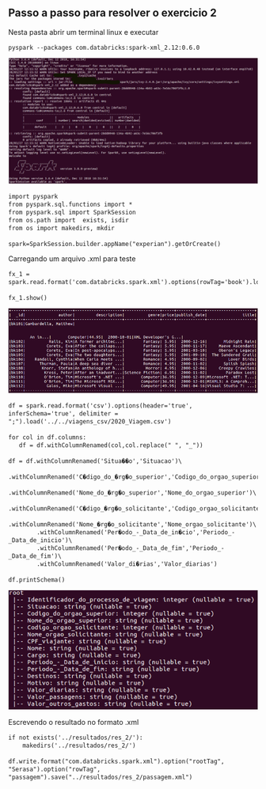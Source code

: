 ## Passo a passo para resolver o exercicio 2 

Nesta pasta abrir um terminal linux e executar
```
pyspark --packages com.databricks:spark-xml_2.12:0.6.0
```

![](imagens/foto1.png)

```
import pyspark
from pyspark.sql.functions import *
from pyspark.sql import SparkSession
from os.path import  exists, isdir
from os import makedirs, mkdir

spark=SparkSession.builder.appName("experian").getOrCreate()
```
Carregando um arquivo .xml para teste
```
fx_1 = spark.read.format('com.databricks.spark.xml').options(rowTag='book').load("books.xml")

fx_1.show()
```

![](imagens/foto2.png)

```
df = spark.read.format('csv').options(header='true', inferSchema='true', delimiter = ";").load('../../viagens_csv/2020_Viagem.csv')

for col in df.columns:
   df = df.withColumnRenamed(col,col.replace(" ", "_"))

df = df.withColumnRenamed('Situa��o','Situacao')\
        .withColumnRenamed('C�digo_do_�rg�o_superior','Codigo_do_orgao_superior')\
        .withColumnRenamed('Nome_do_�rg�o_superior','Nome_do_orgao_superior')\
        .withColumnRenamed('C�digo_�rg�o_solicitante','Codigo_orgao_solicitante')\
        .withColumnRenamed('Nome_�rg�o_solicitante','Nome_orgao_solicitante')\
        .withColumnRenamed('Per�odo_-_Data_de_in�cio','Periodo_-_Data_de_inicio')\
        .withColumnRenamed('Per�odo_-_Data_de_fim','Periodo_-_Data_de_fim')\
        .withColumnRenamed('Valor_di�rias','Valor_diarias') 

df.printSchema()
```
![](imagens/foto3.png)

Escrevendo o resultado no formato .xml

```
if not exists('../resultados/res_2/'):
    makedirs('../resultados/res_2/')

df.write.format("com.databricks.spark.xml").option("rootTag", "Serasa").option("rowTag", "passagem").save("../resultados/res_2/passagem.xml")
```
